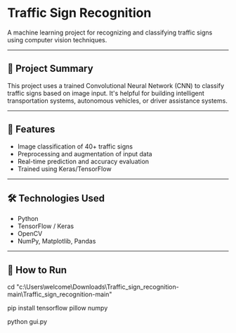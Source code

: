 # Traffic Sign Recognition

A machine learning project for recognizing and classifying traffic signs using computer vision techniques.

---

## 🧠 Project Summary

This project uses a trained Convolutional Neural Network (CNN) to classify traffic signs based on image input. It's helpful for building intelligent transportation systems, autonomous vehicles, or driver assistance systems.

---

## 📂 Features

- Image classification of 40+ traffic signs
- Preprocessing and augmentation of input data
- Real-time prediction and accuracy evaluation
- Trained using Keras/TensorFlow

---

## 🛠 Technologies Used

- Python
- TensorFlow / Keras
- OpenCV
- NumPy, Matplotlib, Pandas

---

## 📁 How to Run

cd "c:\Users\welcome\Downloads\Traffic_sign_recognition-main\Traffic_sign_recognition-main"

pip install tensorflow pillow numpy

python gui.py

